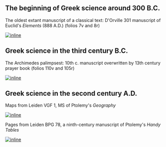 

## The beginning of Greek science around 300 B.C. ##


The oldest extant manuscript of a classical text: D'Orville 301 manuscript of Euclid's *Elements* (888 A.D.) (folios 7v and 8r)

[![inline][dorv7-8]][dorv7-8]

[dorv7-8]: http://www.claymath.org/sites/default/files/styles/euclid_large/public/012eucmsd01.jpg?itok=asG0QlJk


## Greek science in the third century B.C. ##

The Archimedes palimpsest:  10th c. manuscript overwritten by 13th century prayer book (folios 110v and 105r)

[![inline][pal110-105]][pal110-105]

[pal110-105]:  http://www.cis.rit.edu/people/faculty/easton/Archie/SLAC-2006-07/110v-105r/110v-105rsp.jpg



## Greek science in the second century A.D. ##


Maps from Leiden VGF 1, MS of Ptolemy's *Geography*

[![inline][atlas]][atlas]


[atlas]: http://katoptron.holycross.edu/pyramids-other/leiden/map/atlas_1722.jpg



Pages from Leiden BPG 78, a ninth-century manuscript of Ptolemy's *Handy Tables* 

[![inline][handy]][handy]

[handy]: http://katoptron.holycross.edu/pyramids-other/leiden/handy/handy_1349.jpg